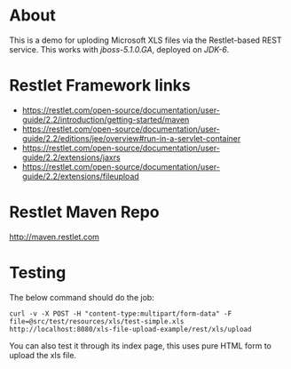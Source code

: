 # About

This is a demo for uploding Microsoft XLS files via the Restlet-based REST service. This works with *jboss-5.1.0.GA*, deployed on *JDK-6*.

# Restlet Framework links

* https://restlet.com/open-source/documentation/user-guide/2.2/introduction/getting-started/maven
* https://restlet.com/open-source/documentation/user-guide/2.2/editions/jee/overview#run-in-a-servlet-container
* https://restlet.com/open-source/documentation/user-guide/2.2/extensions/jaxrs
* https://restlet.com/open-source/documentation/user-guide/2.2/extensions/fileupload

# Restlet Maven Repo
http://maven.restlet.com

# Testing

The below command should do the job:

	curl -v -X POST -H "content-type:multipart/form-data" -F file=@src/test/resources/xls/test-simple.xls http://localhost:8080/xls-file-upload-example/rest/xls/upload  

You can also test it through its index page, this uses pure HTML form to upload the xls file.

	
	